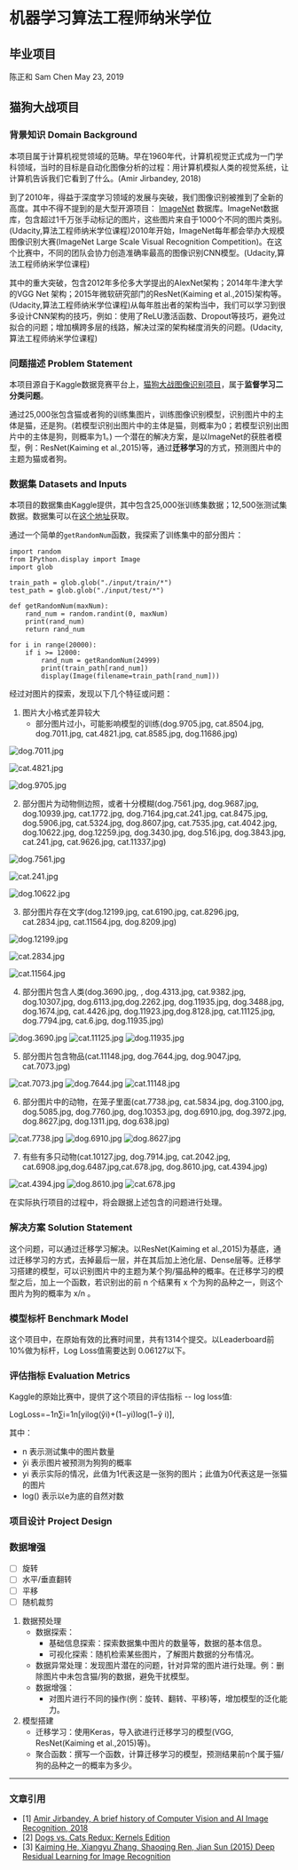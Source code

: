 # 机器学习算法工程师纳米学位

## 毕业项目

陈正和 Sam Chen
May 23, 2019

## 猫狗大战项目

### 背景知识 Domain Background 
本项目属于计算机视觉领域的范畴。早在1960年代，计算机视觉正式成为一门学科领域，当时的目标是自动化图像分析的过程：用计算机模拟人类的视觉系统，让计算机告诉我们它看到了什么。(Amir Jirbandey, 2018) 

到了2010年，得益于深度学习领域的发展与突破，我们图像识别被推到了全新的高度。其中不得不提到的是大型开源项目： [ImageNet](http://www.image-net.org/about-overview) 数据库。ImageNet数据库，包含超过1千万张手动标记的图片，这些图片来自于1000个不同的图片类别。(Udacity,算法工程师纳米学位课程)2010年开始，ImageNet每年都会举办大规模图像识别大赛(ImageNet Large Scale Visual Recognition Competition)。在这个比赛中，不同的团队会协力创造准确率最高的图像识别CNN模型。(Udacity,算法工程师纳米学位课程)

其中的重大突破，包含2012年多伦多大学提出的AlexNet架构；2014年牛津大学的VGG Net 架构；2015年微软研究部门的ResNet(Kaiming et al.,2015)架构等。(Udacity,算法工程师纳米学位课程)从每年胜出者的架构当中，我们可以学习到很多设计CNN架构的技巧，例如：使用了ReLU激活函数、Dropout等技巧，避免过拟合的问题；增加横跨多层的线路，解决过深的架构梯度消失的问题。(Udacity,算法工程师纳米学位课程)

### 问题描述 Problem Statement

本项目源自于Kaggle数据竞赛平台上，[猫狗大战图像识别项目](https://www.kaggle.com/c/dogs-vs-cats-redux-kernels-edition/overview)，属于**监督学习二分类问题**。

通过25,000张包含猫或者狗的训练集图片，训练图像识别模型，识别图片中的主体是猫，还是狗。(若模型识别出图片中的主体是猫，则概率为0；若模型识别出图片中的主体是狗，则概率为1。) 一个潜在的解决方案，是以ImageNet的获胜者模型，例：ResNet(Kaiming et al.,2015)等，通过**迁移学习**的方式，预测图片中的主题为猫或者狗。

### 数据集 Datasets and Inputs

本项目的数据集由Kaggle提供，其中包含25,000张训练集数据；12,500张测试集数据。数据集可以在[这个地址](https://www.kaggle.com/c/dogs-vs-cats-redux-kernels-edition/data)获取。

通过一个简单的`getRandomNum`函数，我探索了训练集中的部分图片：
```
import random
from IPython.display import Image
import glob

train_path = glob.glob("./input/train/*")
test_path = glob.glob("./input/test/*")

def getRandomNum(maxNum):
    rand_num = random.randint(0, maxNum)
    print(rand_num)
    return rand_num

for i in range(20000):
    if i >= 12000:
        rand_num = getRandomNum(24999)
        print(train_path[rand_num])
        display(Image(filename=train_path[rand_num]))
```

经过对图片的探索，发现以下几个特征或问题：

1. 图片大小格式差异较大
    - 部分图片过小，可能影响模型的训练(dog.9705.jpg, cat.8504.jpg, dog.7011.jpg, cat.4821.jpg, cat.8585.jpg, dog.11686.jpg)

![dog.7011.jpg](https://raw.githubusercontent.com/zhsam/Udacity-MachineLearningEngineer-nd/master/P6-Final_Report/img/dog.7011.jpg)

![cat.4821.jpg](https://raw.githubusercontent.com/zhsam/Udacity-MachineLearningEngineer-nd/master/P6-Final_Report/img/cat.4821.jpg)

![dog.9705.jpg](https://raw.githubusercontent.com/zhsam/Udacity-MachineLearningEngineer-nd/master/P6-Final_Report/img/dog.9705.jpg)

2. 部分图片为动物侧边照，或者十分模糊(dog.7561.jpg, dog.9687.jpg, dog.10939.jpg, cat.1772.jpg, dog.7164.jpg,cat.241.jpg, cat.8475.jpg, dog.5906.jpg, cat.5324.jpg, dog.8607.jpg, cat.7535.jpg, cat.4042.jpg, dog.10622.jpg, dog.12259.jpg, dog.3430.jpg, dog.516.jpg, dog.3843.jpg, cat.241.jpg, cat.9626.jpg, cat.11337.jpg)

![dog.7561.jpg](https://raw.githubusercontent.com/zhsam/Udacity-MachineLearningEngineer-nd/master/P6-Final_Report/img/dog.7561.jpg)

![cat.241.jpg](https://raw.githubusercontent.com/zhsam/Udacity-MachineLearningEngineer-nd/master/P6-Final_Report/img/cat.241.jpg)

![dog.10622.jpg](https://raw.githubusercontent.com/zhsam/Udacity-MachineLearningEngineer-nd/master/P6-Final_Report/img/dog.10622.jpg)

3. 部分图片存在文字(dog.12199.jpg, cat.6190.jpg, cat.8296.jpg, cat.2834.jpg, cat.11564.jpg, dog.8209.jpg)

![dog.12199.jpg](https://raw.githubusercontent.com/zhsam/Udacity-MachineLearningEngineer-nd/master/P6-Final_Report/img/dog.12199.jpg)

![cat.2834.jpg](https://raw.githubusercontent.com/zhsam/Udacity-MachineLearningEngineer-nd/master/P6-Final_Report/img/cat.2834.jpg)

![cat.11564.jpg](https://raw.githubusercontent.com/zhsam/Udacity-MachineLearningEngineer-nd/master/P6-Final_Report/img/cat.11564.jpg)

4. 部分图片包含人类(dog.3690.jpg, , dog.4313.jpg, cat.9382.jpg, dog.10307.jpg, dog.6113.jpg,dog.2262.jpg, dog.11935.jpg, dog.3488.jpg, dog.1674.jpg, cat.4426.jpg, dog.11923.jpg,dog.8128.jpg, cat.11125.jpg, dog.7794.jpg, cat.6.jpg, dog.11935.jpg)

![dog.3690.jpg](https://raw.githubusercontent.com/zhsam/Udacity-MachineLearningEngineer-nd/master/P6-Final_Report/img/dog.3690.jpg)
![cat.11125.jpg](https://raw.githubusercontent.com/zhsam/Udacity-MachineLearningEngineer-nd/master/P6-Final_Report/img/cat.11125.jpg)
![dog.11935.jpg](https://raw.githubusercontent.com/zhsam/Udacity-MachineLearningEngineer-nd/master/P6-Final_Report/img/dog.11935.jpg)

5. 部分图片包含物品(cat.11148.jpg, dog.7644.jpg, dog.9047.jpg, cat.7073.jpg)

![cat.7073.jpg](https://raw.githubusercontent.com/zhsam/Udacity-MachineLearningEngineer-nd/master/P6-Final_Report/img/cat.7073.jpg)
![dog.7644.jpg](https://raw.githubusercontent.com/zhsam/Udacity-MachineLearningEngineer-nd/master/P6-Final_Report/img/dog.7644.jpg)
![cat.11148.jpg](https://raw.githubusercontent.com/zhsam/Udacity-MachineLearningEngineer-nd/master/P6-Final_Report/img/cat.11148.jpg)

6. 部分图片中的动物，在笼子里面(cat.7738.jpg, cat.5834.jpg, dog.3100.jpg, dog.5085.jpg, dog.7760.jpg, dog.10353.jpg, dog.6910.jpg, dog.3972.jpg, dog.8627.jpg, dog.1311.jpg, dog.638.jpg)

![cat.7738.jpg](https://raw.githubusercontent.com/zhsam/Udacity-MachineLearningEngineer-nd/master/P6-Final_Report/img/cat.7738.jpg)
![dog.6910.jpg](https://raw.githubusercontent.com/zhsam/Udacity-MachineLearningEngineer-nd/master/P6-Final_Report/img/dog.6910.jpg)
![dog.8627.jpg](https://raw.githubusercontent.com/zhsam/Udacity-MachineLearningEngineer-nd/master/P6-Final_Report/img/dog.8627.jpg)

7. 有些有多只动物(cat.10127.jpg, dog.7914.jpg, cat.2042.jpg, cat.6908.jpg,dog.6487.jpg,cat.678.jpg, dog.8610.jpg, cat.4394.jpg)

![cat.4394.jpg](https://raw.githubusercontent.com/zhsam/Udacity-MachineLearningEngineer-nd/master/P6-Final_Report/img/cat.4394.jpg)
![dog.8610.jpg](https://raw.githubusercontent.com/zhsam/Udacity-MachineLearningEngineer-nd/master/P6-Final_Report/img/dog.8610.jpg)
![cat.678.jpg](https://raw.githubusercontent.com/zhsam/Udacity-MachineLearningEngineer-nd/master/P6-Final_Report/img/cat.678.jpg)

在实际执行项目的过程中，将会跟据上述包含的问题进行处理。

### 解决方案 Solution Statement

这个问题，可以通过迁移学习解决。以ResNet(Kaiming et al.,2015)为基底，通过迁移学习的方式，去掉最后一层，并在其后加上池化层、Dense层等。迁移学习搭建的模型，可以识别图片中的主题为某个狗/猫品种的概率。在迁移学习的模型之后，加上一个函数，若识别出的前 n 个结果有 x 个为狗的品种之一，则这个图片为狗的概率为 x/n 。

### 模型标杆 Benchmark Model

这个项目中，在原始有效的比赛时间里，共有1314个提交。以Leaderboard前10%做为标杆，Log Loss值需要达到 0.06127以下。

### 评估指标 Evaluation Metrics

Kaggle的原始比赛中，提供了这个项目的评估指标 -- log loss值:

LogLoss=−1n∑i=1n[yilog(ŷi)+(1−yi)log(1−ŷ i)],

其中：
- n 表示测试集中的图片数量
- ŷi 表示图片被预测为狗狗的概率
- yi 表示实际的情况，此值为1代表这是一张狗的图片；此值为0代表这是一张猫的图片
- log() 表示以e为底的自然对数

### 项目设计 Project Design

### 数据增强
- [ ] 旋转
- [ ] 水平/垂直翻转
- [ ] 平移
- [ ] 随机裁剪
1. 数据预处理
    - 数据探索：
        - 基础信息探索：探索数据集中图片的数量等，数据的基本信息。
        - 可视化探索：随机检索某些图片，了解图片数据的分布情况。
    - 数据异常处理：发现图片潜在的问题，针对异常的图片进行处理。例：删除图片中未包含猫/狗的数据，避免干扰模型。
    - 数据增强：
        - 对图片进行不同的操作(例：旋转、翻转、平移)等，增加模型的泛化能力。
2. 模型搭建
    - 迁移学习：使用Keras，导入欲进行迁移学习的模型(VGG, ResNet(Kaiming et al.,2015)等)。
    - 聚合函数：撰写一个函数，计算迁移学习的模型，预测结果前n个属于猫/狗的品种之一的概率为多少。


-----------

### 文章引用
- [1] [Amir Jirbandey, A brief history of Computer Vision and AI Image Recognition, 2018](https://www.pulsarplatform.com/blog/2018/brief-history-computer-vision-vertical-ai-image-recognition/)
- [2] [Dogs vs. Cats Redux: Kernels Edition](https://www.kaggle.com/c/dogs-vs-cats-redux-kernels-edition/)
- [3] [Kaiming He, Xiangyu Zhang, Shaoqing Ren, Jian Sun (2015) Deep Residual Learning for Image Recognition](https://arxiv.org/pdf/1512.03385v1.pdf)